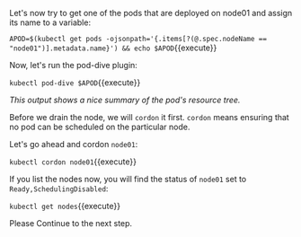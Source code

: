 Let's now try to get one of the pods that are deployed on node01 and assign its name to a variable:

`APOD=$(kubectl get pods -ojsonpath='{.items[?(@.spec.nodeName == "node01")].metadata.name}') && echo $APOD`{{execute}}

Now, let's run the pod-dive plugin:

`kubectl pod-dive $APOD`{{execute}}

*This output shows a nice summary of the pod's resource tree.*

Before we drain the node, we will `cordon` it first. `cordon` means ensuring that no pod can be scheduled on the particular node.

Let's go ahead and cordon `node01`:

`kubectl cordon node01`{{execute}}

If you list the nodes now, you will find the status of `node01` set to `Ready,SchedulingDisabled`:

`kubectl get nodes`{{execute}}

Please Continue to the next step.
